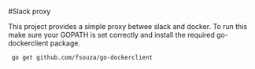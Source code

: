#Slack proxy

This project provides a simple proxy betwee slack and docker. To run this make sure your GOPATH is set correctly and install the required go-dockerclient package.

```
 go get github.com/fsouza/go-dockerclient
```
